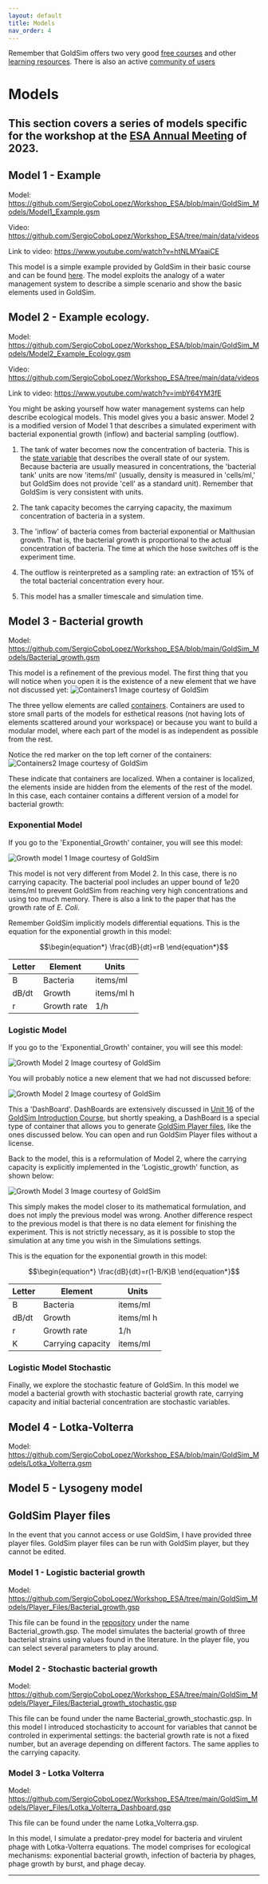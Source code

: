 ```yaml
---
layout: default
title: Models
nav_order: 4
---
```


Remember that GoldSim offers two very good [free courses](https://www.goldsim.com/Web/Customers/Education/Overview/) and other [learning resources](https://www.goldsim.com/Web/Customers/). There is also an active [community of users](https://www.goldsim.com/Web/Customers/Community/)

# Models

This section covers a series of models specific for the workshop at the [ESA Annual Meeting](https://esa.org/portland2023/) of 2023. 
---

## Model 1 - Example

Model: <https://github.com/SergioCoboLopez/Workshop_ESA/blob/main/GoldSim_Models/Model1_Example.gsm> 

Video: <https://github.com/SergioCoboLopez/Workshop_ESA/tree/main/data/videos>

Link to video: <https://www.youtube.com/watch?v=htNLMYaaiCE>

This model is a simple example provided by GoldSim in their basic course and can be found [here](https://www.goldsim.com/Courses/BasicGoldSim/Unit3/Lesson2/). The model exploits the analogy of a water management system to describe
a simple scenario and show the basic elements used in GoldSim. 

## Model 2 - Example ecology. 

Model: <https://github.com/SergioCoboLopez/Workshop_ESA/blob/main/GoldSim_Models/Model2_Example_Ecology.gsm>

Video: <https://github.com/SergioCoboLopez/Workshop_ESA/tree/main/data/videos>

Link to video: <https://www.youtube.com/watch?v=imbY64YM3fE>

You might be asking yourself how water management systems can help describe ecological models. This model gives you a basic answer. Model 2 is a modified version of Model 1 that describes a simulated experiment with bacterial
exponential growth (inflow) and bacterial sampling (outflow).

1. The tank of water becomes now the concentration of bacteria. This is the [state variable](https://en.wikipedia.org/wiki/State_variable) that describes the overall state of our system. Because bacteria are usually measured in concentrations, the 'bacterial tank' units are now 'items/ml' (usually, density is measured in 'cells/ml,' but GoldSim does not provide 'cell' as a standard unit). Remember that GoldSim is very consistent with units.

2. The tank capacity becomes the carrying capacity, the maximum concentration of bacteria in a system.

3. The 'inflow' of bacteria comes from bacterial exponential or Malthusian growth. That is, the bacterial growth is proportional to the actual concentration of bacteria. The time at which the hose switches off is the experiment time.

4. The outflow is reinterpreted as a sampling rate: an extraction of 15% of the total bacterial concentration every hour.

5. This model has a smaller timescale and simulation time.

## Model 3 - Bacterial growth

Model: <https://github.com/SergioCoboLopez/Workshop_ESA/blob/main/GoldSim_Models/Bacterial_growth.gsm>

This model is a refinement of the previous model. 
The first thing that you will notice when you open it is the existence of a new element that we have not discussed yet:
![Containers1](../figures/Containers_1.png "Courtesy of GoldSim")
Image courtesy of GoldSim

The three yellow elements are called [containers](https://www.goldsim.com/Courses/BasicGoldSim/Unit9/Lesson2/). Containers are used to store small parts of the models for esthetical reasons (not having lots of elements scattered around your workspace) or because you want to build a modular model, where each part of the model is as independent as possible from the rest. 

Notice the red marker on the top left corner of the containers:
![Containers2](../figures/Containers_2.png "Courtesy of GoldSim")
Image courtesy of GoldSim

These indicate that containers are localized. When a container is localized, the elements inside are hidden from the elements of the rest of the model. In this case, each container contains a different version of a model for bacterial growth:

### Exponential Model

If you go to the 'Exponential_Growth' container, you will see this model:

![Growth model 1](../figures/Bacterial_growth_exponential.png "Courtesy of GoldSim")
Image courtesy of GoldSim

This model is not very different from Model 2. In this case, there is no carrying capacity. The bacterial pool includes an upper bound of $1e20$ items/ml to prevent GoldSim from reaching
 very high concentrations and using too much memory. There is also a link to the paper that has the growth rate of *E. Coli*.

Remember GoldSim implicitly models differential equations. This is the equation for the exponential growth in this model:

$$\begin{equation*}
\frac{dB}{dt}=rB
\end{equation*}$$

|Letter|Element|Units  |
|----|----------|-------|
|    B|Bacteria    |items/ml  |
|dB/dt|Growth      |items/ml h|
|r    |Growth rate |1/h       |

### Logistic Model

If you go to the 'Exponential_Growth' container, you will see this model:

![Growth Model 2](../figures/Bacterial_growth_logistic.png "Courtesy of GoldSim")
Image courtesy of GoldSim

You will probably notice a new element that we had not discussed before:

![Growth Model 2](../figures/Dashboard.png "Courtesy of GoldSim")
Image courtesy of GoldSim

This a 'DashBoard'. DashBoards are extensively discussed in [Unit 16](https://www.goldsim.com/Courses/BasicGoldSim/Unit16/Lesson1/) 
of the [GoldSim Introduction Course](https://www.goldsim.com/Courses/BasicGoldSim/), but shortly speaking, a DashBoard is a special type of container that allows you to generate 
[GoldSim Player files](https://www.goldsim.com/Courses/BasicGoldSim/Unit16/Lesson4/), like the ones discussed below. You can open and run GoldSim Player files without a license.

Back to the model, this is a reformulation of Model 2, where the carrying capacity is explicitly implemented in the 'Logistic_growth' function, as shown below:

![Growth Model 3](../figures/growth_function.png "Courtesy of GoldSim")
Image courtesy of GoldSim

This simply makes the model closer to its mathematical formulation, and does not imply the previous model was wrong.
Another difference respect to the previous model is that there is no data element for finishing the experiment. This is not strictly necessary, as it is possible to stop the simulation at any time you wish in 
the Simulations settings.

This is the equation for the exponential growth in this model:

$$\begin{equation*}
\frac{dB}{dt}=r(1-B/K)B
\end{equation*}$$


|Letter|Element     |Units     |
|----|----------|-------|
|    B|Bacteria    |items/ml  |
|dB/dt|Growth      |items/ml h|
|r    |Growth rate |1/h       |
|K    |Carrying capacity |items/ml|


### Logistic Model Stochastic

Finally, we explore the stochastic feature of GoldSim. 
In this model we model a bacterial growth with stochastic bacterial growth rate, carrying capacity and initial bacterial concentration are stochastic variables.



## Model 4 - Lotka-Volterra

Model: <https://github.com/SergioCoboLopez/Workshop_ESA/blob/main/GoldSim_Models/Lotka_Volterra.gsm>

## Model 5 - Lysogeny model



## GoldSim Player files
In the event that you cannot access or use GoldSim, I have provided three player files. GoldSim player files can be run with GoldSim player, but they cannot be edited.

### Model 1 - Logistic bacterial growth

Model: <https://github.com/SergioCoboLopez/Workshop_ESA/tree/main/GoldSim_Models/Player_Files/Bacterial_growth.gsp>

This file can be found in the [repository](https://github.com/SergioCoboLopez/Workshop_ESA/tree/main/GoldSim_Models/Player_Files) under the name Bacterial_growth.gsp.
The model simulates the bacterial growth of three bacterial strains using values found in the literature. In the player file, you can select several parameters to play around.

### Model 2 - Stochastic bacterial growth

Model: <https://github.com/SergioCoboLopez/Workshop_ESA/tree/main/GoldSim_Models/Player_Files/Bacterial_growth_stochastic.gsp>

This file can be found under the name Bacterial_growth_stochastic.gsp.
In this model I introduced stochasticity to account for variables that cannot be controled in experimental settings: the bacterial growth rate is not a fixed number, but an average depending on different factors. The same applies to the carrying capacity.

### Model 3 - Lotka Volterra

Model: <https://github.com/SergioCoboLopez/Workshop_ESA/tree/main/GoldSim_Models/Player_Files/Lotka_Volterra_Dashboard.gsp>

This file can be found under the name Lotka_Volterra.gsp.

In this model, I simulate a predator-prey model for bacteria and virulent phage with Lotka-Volterra equations. The model comprises for ecological mechanisms: exponential bacterial growth, infection of bacteria by phages, phage growth by burst, and phage decay.

---
